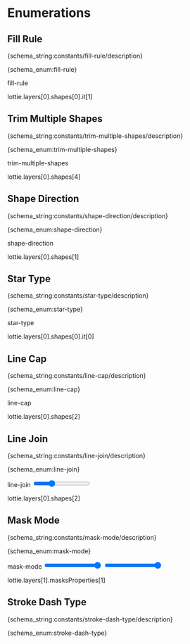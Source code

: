 # Enumerations


<h2 id="fill-rule">Fill Rule</h2>

{schema_string:constants/fill-rule/description}

{schema_enum:fill-rule}

<lottie-playground example="fill.json">
    <title>Example</title>
    <form>
        <enum title="Fill Rule">fill-rule</enum>
    </form>
    <json>lottie.layers[0].shapes[0].it[1]</json>
    <script>
        var shape = lottie.layers[0].shapes[0].it[1];
        shape.r = Number(data["Fill Rule"]);
    </script>
</lottie-playground>


<h2 id="trim-multiple-shapes">Trim Multiple Shapes</h2>

{schema_string:constants/trim-multiple-shapes/description}

{schema_enum:trim-multiple-shapes}

<lottie-playground example="trim_path.json">
    <form>
        <enum title="Multiple Shapes">trim-multiple-shapes</enum>
    </form>
    <json>lottie.layers[0].shapes[4]</json>
    <script>
        lottie.layers[0].shapes[4].m = Number(data["Multiple Shapes"]);
    </script>
</lottie-playground>


<h2 id="shape-direction">Shape Direction</h2>

{schema_string:constants/shape-direction/description}

{schema_enum:shape-direction}

<lottie-playground example="trim_path.json">
    <form>
        <enum title="Shape Direction">shape-direction</enum>
    </form>
    <json>lottie.layers[0].shapes[1]</json>
    <script>
        for ( let shape of lottie.layers[0].shapes )
            shape.d = Number(data["Shape Direction"]);
    </script>
</lottie-playground>


<h2 id="star-type">Star Type</h2>

{schema_string:constants/star-type/description}

{schema_enum:star-type}

<lottie-playground example="star.json">
    <title>Example</title>
    <form>
        <enum title="Star Type">star-type</enum>
    </form>
    <json>lottie.layers[0].shapes[0].it[0]</json>
    <script>
        var star = lottie.layers[0].shapes[0].it[0];
        star.sy = Number(data["Star Type"]);
        if ( data["Star Type"] == "1" )
        {
            star["ir"] = {"a": 0, "k": 100};
            star["is"] = {"a": 0, "k": 0};
        }
        else
        {
            delete star["ir"];
            delete star["is"];
        }
        lottie.layers[0].shapes[0].it[0] = star;
    </script>
</lottie-playground>


<h2 id="line-cap">Line Cap</h2>

{schema_string:constants/line-cap/description}

{schema_enum:line-cap}

<lottie-playground example="stroke.json">
    <title>Example</title>
    <form>
        <enum title="Line Cap" value="2">line-cap</enum>
    </form>
    <json>lottie.layers[0].shapes[2]</json>
    <script>
        var shape = lottie.layers[0].shapes[2];
        shape.lc = Number(data["Line Cap"]);
        shape.d = undefined;
    </script>
</lottie-playground>


<h2 id="line-join">Line Join</h2>

{schema_string:constants/line-join/description}

{schema_enum:line-join}

<lottie-playground example="stroke.json">
    <title>Example</title>
    <form>
        <enum title="Line Join" value="2">line-join</enum>
        <input type="range" min="0" max="10" value="3" title="Miter Limit"/>
    </form>
    <json>lottie.layers[0].shapes[2]</json>
    <script>
        var shape = lottie.layers[0].shapes[2];
        shape.lj = Number(data["Line Join"]);
        shape.ml = data["Miter Limit"];
        shape.d = undefined;
        var trim = lottie.layers[0].shapes[1];
        trim.e.k = 100;
    </script>
</lottie-playground>

<h2 id="mask-mode">Mask Mode</h2>

{schema_string:constants/mask-mode/description}

{schema_enum:mask-mode}

<lottie-playground example="masks.json">
    <title>Example</title>
    <form>
        <enum title="Mask Mode" value="a">mask-mode</enum>
        <input type="range" min="0" max="100" value="100" title="Mask1 Opacity"/>
        <input type="range" min="0" max="100" value="100" title="Mask2 Opacity"/>
    </form>
    <json>lottie.layers[1].masksProperties[1]</json>
    <script>
        let mask1 = lottie.layers[1].masksProperties[0];
        let mask2 = lottie.layers[1].masksProperties[1];
        mask1.o.k = Number(data["Mask1 Opacity"]);
        mask2.o.k = Number(data["Mask2 Opacity"]);
        mask2.mode = data["Mask Mode"];
    </script>
</lottie-playground>

<h2 id="stroke-dash-type">Stroke Dash Type</h2>

{schema_string:constants/stroke-dash-type/description}

{schema_enum:stroke-dash-type}
